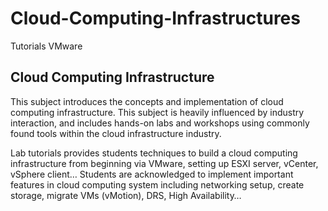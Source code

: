 # Cloud-Computing-Infrastructures
Tutorials VMware
## Cloud Computing Infrastructure
This subject introduces the concepts and implementation of cloud computing infrastructure. 
This subject is heavily influenced by industry interaction, and includes hands-on labs and workshops using commonly found tools within the cloud infrastructure industry. 

Lab tutorials provides students techniques to build a cloud computing infrastructure from beginning via VMware, setting up ESXI server, vCenter, vSphere client… Students are acknowledged to implement important features in cloud computing system including networking setup, create storage, migrate VMs (vMotion), DRS, High Availability…
